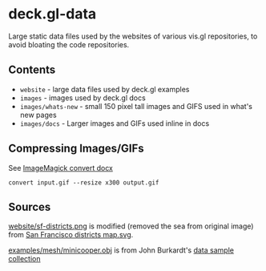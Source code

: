 # deck.gl-data

Large static data files used by the websites of various vis.gl repositories, to avoid bloating the code repositories.


## Contents

* `website` - large data files used by deck.gl examples
* `images` - images used by deck.gl docs
*   `images/whats-new` - small 150 pixel tall images and GIFS used in what's new pages
*   `images/docs` - Larger images and GIFs used inline in docs


## Compressing Images/GIFs

See [ImageMagick convert docx](https://www.imagemagick.org/script/convert.php)

```
convert input.gif --resize x300 output.gif
```


## Sources

[website/sf-districts.png](https://github.com/uber-common/deck.gl-data/blob/master/website/sf-districts.png) is modified (removed the sea from original image) from [San Francisco districts map.svg](https://commons.wikimedia.org/wiki/File:San_Francisco_districts_map.svg).

[examples/mesh/minicooper.obj](https://github.com/uber-common/deck.gl-data/blob/master/examples/mesh/minicooper.obj) is from John Burkardt's [data sample collection](https://people.sc.fsu.edu/~jburkardt/data/data.html)
